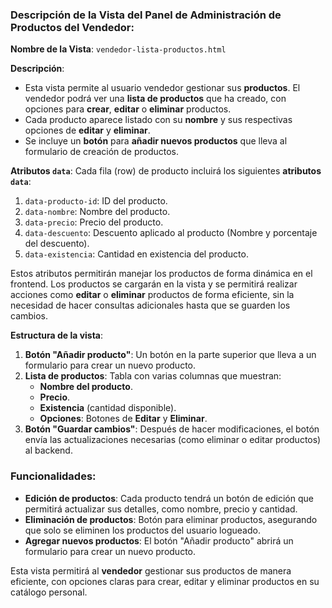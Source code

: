 ### Descripción de la Vista del **Panel de Administración de Productos del Vendedor**:

**Nombre de la Vista**: `vendedor-lista-productos.html`

**Descripción**:

- Esta vista permite al usuario vendedor gestionar sus **productos**. El vendedor podrá ver una **lista de productos** que ha creado, con opciones para **crear**, **editar** o **eliminar** productos.
- Cada producto aparece listado con su **nombre** y sus respectivas opciones de **editar** y **eliminar**.
- Se incluye un **botón** para **añadir nuevos productos** que lleva al formulario de creación de productos.

**Atributos `data`**:
Cada fila (row) de producto incluirá los siguientes **atributos `data`**:

1. `data-producto-id`: ID del producto.
2. `data-nombre`: Nombre del producto.
3. `data-precio`: Precio del producto.
4. `data-descuento`: Descuento aplicado al producto (Nombre y porcentaje del descuento).
5. `data-existencia`: Cantidad en existencia del producto.

Estos atributos permitirán manejar los productos de forma dinámica en el frontend. Los productos se cargarán en la vista y se permitirá realizar acciones como **editar** o **eliminar** productos de forma eficiente, sin la necesidad de hacer consultas adicionales hasta que se guarden los cambios.

**Estructura de la vista**:

1. **Botón "Añadir producto"**: Un botón en la parte superior que lleva a un formulario para crear un nuevo producto.
2. **Lista de productos**: Tabla con varias columnas que muestran:
   - **Nombre del producto**.
   - **Precio**.
   - **Existencia** (cantidad disponible).
   - **Opciones**: Botones de **Editar** y **Eliminar**.
3. **Botón "Guardar cambios"**: Después de hacer modificaciones, el botón envía las actualizaciones necesarias (como eliminar o editar productos) al backend.

### Funcionalidades:

- **Edición de productos**: Cada producto tendrá un botón de edición que permitirá actualizar sus detalles, como nombre, precio y cantidad.
- **Eliminación de productos**: Botón para eliminar productos, asegurando que solo se eliminen los productos del usuario logueado.
- **Agregar nuevos productos**: El botón "Añadir producto" abrirá un formulario para crear un nuevo producto.

Esta vista permitirá al **vendedor** gestionar sus productos de manera eficiente, con opciones claras para crear, editar y eliminar productos en su catálogo personal.
